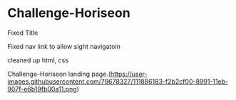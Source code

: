 # Challenge-Horiseon

Fixed Title

Fixed nav link to allow sight navigatoin

cleaned up html, css

Challenge-Horiseon landing page.(https://user-images.githubusercontent.com/79678327/111886183-f2b2cf00-8991-11eb-907f-e6b19fb00a11.png)

